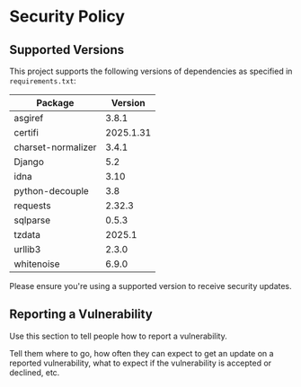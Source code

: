 # Security Policy

## Supported Versions

This project supports the following versions of dependencies as specified in `requirements.txt`:

| Package | Version |
| ------- | ------- |
| asgiref | 3.8.1 |
| certifi | 2025.1.31 |
| charset-normalizer | 3.4.1 |
| Django | 5.2 |
| idna | 3.10 |
| python-decouple | 3.8 |
| requests | 2.32.3 |
| sqlparse | 0.5.3 |
| tzdata | 2025.1 |
| urllib3 | 2.3.0 |
| whitenoise | 6.9.0 |

Please ensure you're using a supported version to receive security updates.

## Reporting a Vulnerability

Use this section to tell people how to report a vulnerability.

Tell them where to go, how often they can expect to get an update on a
reported vulnerability, what to expect if the vulnerability is accepted or
declined, etc.
